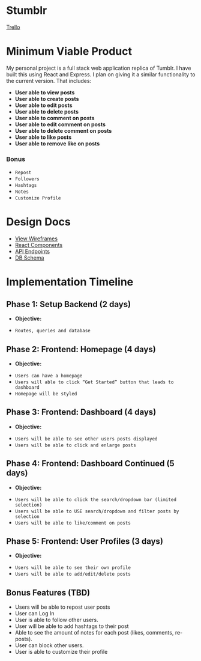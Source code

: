 # Stumblr

[Trello][trello]

[trello]: https://trello.com/b/tw4vAGgo/stumblr

# Minimum Viable Product

My personal project is a full stack web application replica of Tumblr. I have built this using React and Express. I plan on giving it a similar functionality to the current version. That includes:

* **User able to view posts**
* **User able to create posts**
* **User able to edit posts**
* **User able to delete posts**
* **User able to comment on posts**
* **User able to edit comment on posts**
* **User able to delete comment on posts**
* **User able to like posts**
* **User able to remove like on posts**

### Bonus
* `Repost`
* `Followers`
* `Hashtags`
* `Notes`
* `Customize Profile`

# Design Docs

* [View Wireframes](./wireframes)
* [React Components](./component_hierarchy.md)
* [API Endpoints](./api-endpoints.md)
* [DB Schema](./schema.md)


# Implementation Timeline

## Phase 1: Setup Backend (2 days)
* **Objective:**
- `Routes, queries and database`
## Phase 2: Frontend: Homepage (4 days)
* **Objective:**
- `Users can have a homepage`
- `Users will able to click “Get Started” button that leads to dashboard`
- `Homepage will be styled`
## Phase 3: Frontend: Dashboard (4 days)
* **Objective:**
- `Users will be able to see other users posts displayed`
- `Users will be able to click and enlarge posts`
## Phase 4: Frontend: Dashboard Continued (5 days)
* **Objective:**
- `Users will be able to click the search/dropdown bar (limited selection)`
- `Users will be able to USE search/dropdown and filter posts by selection`
- `Users will be able to like/comment on posts`
## Phase 5: Frontend: User Profiles (3 days)
* **Objective:**
- `Users will be able to see their own profile`
- `Users will be able to add/edit/delete posts`


## Bonus Features (TBD)
* Users will be able to repost user posts
* User can Log In
* User is able to follow other users.
* User will be able to add hashtags to their post
* Able to see the amount of notes for each post (likes, comments, re-posts).
* User can block other users.
* User is able to customize their profile

